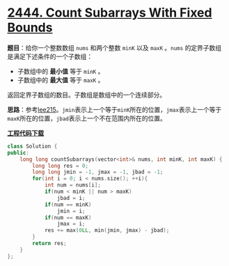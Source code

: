 # [2444. Count Subarrays With Fixed Bounds](https://leetcode.com/problems/count-subarrays-with-fixed-bounds/description/)

**题目**：给你一个整数数组 `nums` 和两个整数 `minK` 以及 `maxK` 。`nums` 的定界子数组是满足下述条件的一个子数组：

- 子数组中的 **最小值** 等于 `minK` 。
- 子数组中的 **最大值** 等于 `maxK` 。

返回定界子数组的数目。子数组是数组中的一个连续部分。

**思路**：参考[lee215](https://leetcode.com/problems/count-subarrays-with-fixed-bounds/solutions/2708099/java-c-python-sliding-window-with-explanation/)。`jmin`表示上一个等于`minK`所在的位置，`jmax`表示上一个等于`maxK`所在的位置，`jbad`表示上一个不在范围内所在的位置。

[**工程代码下载**](https://github.com/shenkh/leetcode)

```cpp
class Solution {
public:
    long long countSubarrays(vector<int>& nums, int minK, int maxK) {
        long long res = 0;
        long long jmin = -1, jmax = -1, jbad = -1;
        for(int i = 0; i < nums.size(); ++i){
            int num = nums[i];
            if(num < minK || num > maxK)
                jbad = i;
            if(num == minK)
                jmin = i;
            if(num == maxK)
                jmax = i;
            res += max(0LL, min(jmin, jmax) - jbad);
        }
        return res;
    }
};
```
